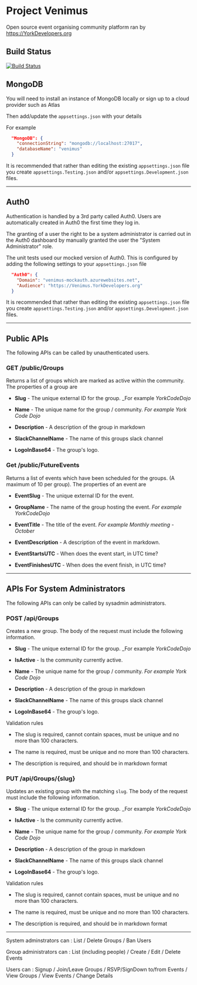 # Project Venimus

Open source event organising community platform ran by https://YorkDevelopers.org

## Build Status

[![Build Status](https://dev.azure.com/david0415/Venimus/_apis/build/status/YorkDevelopers.venimus?branchName=master)](https://dev.azure.com/david0415/Venimus/_build/latest?definitionId=1&branchName=master)

## MongoDB

You will need to install an instance of MongoDB locally or sign up to a cloud provider such as Atlas

Then add/update the `appsettings.json` with your details

For example

```json
  "MongoDB": {
    "connectionString": "mongodb://localhost:27017",
    "databaseName": "venimus"
  }
```  

It is recommended that rather than editing the existing `appsettings.json` file you create `appsettings.Testing.json` and/or `appsettings.Development.json` files.

---

## Auth0

Authentication is handled by a 3rd party called Auth0.  Users are automatically created in Auth0 the first time they log in.

The granting of a user the right to be a system administrator is carried out in the Auth0 dashboard by manually granted the user the "System Administrator" role.

The unit tests used our mocked version of Auth0.  This is configured by adding the following settings to your `appsettings.json` file

```json
  "Auth0": {
    "Domain": "venimus-mockauth.azurewebsites.net",
    "Audience": "https://Venimus.YorkDevelopers.org"
  }
```  

It is recommended that rather than editing the existing `appsettings.json` file you create `appsettings.Testing.json` and/or `appsettings.Development.json` files.


---

## Public APIs

The following APIs can be called by unauthenticated users.

### GET /public/Groups

Returns a list of groups which are marked as active within the community.  The properties of a group are

* __Slug__ - The unique external ID for the group.  _For example _YorkCodeDojo_

* __Name__ - The unique name for the group / community.  _For example York Code Dojo_

* __Description__ - A description of the group in markdown

* __SlackChannelName__ - The name of this groups slack channel

* __LogoInBase64__ - The group's logo.

### Get /public/FutureEvents

Returns a list of events which have been scheduled for the groups.  (A maximum of 10 per group).  The properties of an event are

* __EventSlug__ - The unique external ID for the event.

* __GroupName__ - The name of the group hosting the event.  _For example YorkCodeDojo_

* __EventTitle__ - The title of the event.  _For example Monthly meeting - October_

* __EventDescription__ - A description of the event in markdown.

* __EventStartsUTC__ - When does the event start,  in UTC time?

* __EventFinishesUTC__ - When does the event finish, in UTC time?

---

## APIs For System Administrators

The following APIs can only be called by sysadmin administrators.

### POST /api/Groups

Creates a new group.  The body of the request must include the following information.

* __Slug__ - The unique external ID for the group.  _For example _YorkCodeDojo_

* __IsActive__ - Is the community currently active.

* __Name__ - The unique name for the group / community.  _For example York Code Dojo_

* __Description__ - A description of the group in markdown

* __SlackChannelName__ - The name of this groups slack channel

* __LogoInBase64__ - The group's logo.

Validation rules

* The slug is required,  cannot contain spaces, must be unique and no more than 100 characters.

* The name is required, must be unique and no more than 100 characters.

* The description is required,  and should be in markdown format

### PUT /api/Groups/{slug}

Updates an existing group with the matching `slug`. The body of the request must include the following information.

* __Slug__ - The unique external ID for the group.  _For example _YorkCodeDojo_

* __IsActive__ - Is the community currently active.

* __Name__ - The unique name for the group / community.  _For example York Code Dojo_

* __Description__ - A description of the group in markdown

* __SlackChannelName__ - The name of this groups slack channel

* __LogoInBase64__ - The group's logo.

Validation rules

* The slug is required,  cannot contain spaces, must be unique and no more than 100 characters.

* The name is required, must be unique and no more than 100 characters.

* The description is required,  and should be in markdown format

---







System adminstrators can :  List /  Delete Groups / Ban Users

Group administrators can : List (including people) / Create / Edit / Delete Events

Users can : Signup / Join/Leave Groups / RSVP/SignDown to/from Events / View Groups / View Events / Change Details
